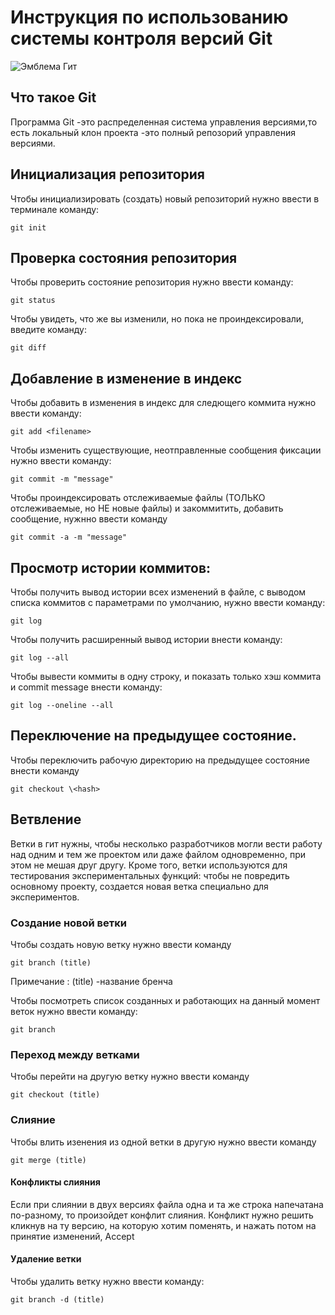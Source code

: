 # **Инструкция по использованию системы контроля версий Git**

![Эмблема Гит](git.jpeg)

## Что такое Git

Программа Git -это распределенная система управления версиями,то есть локальный клон проекта -это полный репозорий управления версиями.

## Инициализация репозитория

Чтобы инициализировать (создать) новый репозиторий нужно ввести в терминале команду:

    git init 

  ## Проверка состояния репозитория  

  Чтобы проверить состояние репозитория нужно ввести команду:

    git status
    
  Чтобы увидеть, что же вы изменили, но пока не проиндексировали, введите команду:

    git diff
## Добавление в изменение в индекс

Чтобы добавить в изменения в индекс для следющего коммита нужно ввести команду:


    git add <filename>
    
Чтобы изменить существующие, неотправленные сообщения фиксации нужно ввести команду:

    git commit -m "message"

Чтобы проиндексировать отслеживаемые файлы (ТОЛЬКО отслеживаемые, но НЕ новые файлы) и закоммитить, добавить сообщение, нужнно ввести команду 
  
    git commit -a -m "message"

  ## Просмотр истории коммитов:
  Чтобы получить вывод истории всех изменений в файле, с выводом списка коммитов с параметрами по умолчанию, нужно ввести команду:

    git log

Чтобы получить расширенный вывод истории внести команду:

    git log --all
Чтобы  вывести коммиты в одну строку, и показать только хэш коммита и commit message внести команду:
  
    git log --oneline --all

## Переключение на предыдущее состояние.
Чтобы переключить рабочую директорию на предыдущее состояние внести команду
  
    git checkout \<hash>

## Ветвление

Ветки в гит нужны, чтобы несколько разработчиков могли вести работу над одним и тем же проектом или даже файлом одновременно, при этом не мешая друг другу. Кроме того, ветки используются для тестирования экспериментальных функций: чтобы не повредить основному проекту, создается новая ветка специально для экспериментов.
### Создание новой ветки

Чтобы создать новую ветку нужно ввести команду

    git branch (title)

Примечание : (title) -название бренча

Чтобы посмотреть список созданных и работающих на данный момент веток нужно ввести команду:


    git branch


### Переход между ветками 

Чтобы перейти на другую ветку нужно ввести команду

    git checkout (title)

### Слияние

Чтобы влить изенения из одной ветки в другую нужно ввести команду 

    git merge (title)

#### Конфликты слияния

  Если при слиянии в двух версиях файла одна и та же строка напечатана по-разному, то произойдет конфлит слияния.
  Конфликт нужно решить кликнув на ту версию, на которую хотим поменять, и нажать потом на принятие изменений, Accept

#### Удаление ветки

Чтобы удалить ветку нужно ввести команду:

    git branch -d (title)